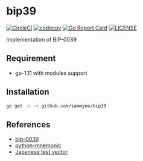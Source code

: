 # bip39

[![CircleCI](https://circleci.com/gh/sammyne/bip39.svg?style=svg)](https://circleci.com/gh/sammyne/bip39)
[![codecov](https://codecov.io/gh/sammyne/bip39/branch/master/graph/badge.svg)](https://codecov.io/gh/sammyne/bip39)
[![Go Report Card](https://goreportcard.com/badge/github.com/sammyne/bip39)](https://goreportcard.com/report/github.com/sammyne/bip39)
[![LICENSE](https://img.shields.io/badge/license-ISC-blue.svg)](LICENSE)

Implementation of BIP-0039

## Requirement

- go-1.11 with modules support

## Installation

```bash
go get -u -v github.com/sammyne/bip39
```

## References

- [bip-0039](https://github.com/bitcoin/bips/blob/master/bip-0039.mediawiki)
- [python-mnemonic](http://github.com/trezor/python-mnemonic)
- [Japanese test vector](https://github.com/bip32JP/bip32JP.github.io/blob/master/test_JP_BIP39.json)
